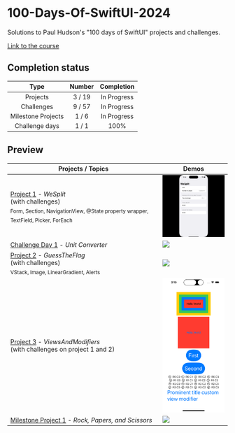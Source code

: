 # 100-Days-Of-SwiftUI-2024

Solutions to Paul Hudson's "100 days of SwiftUI" projects and challenges.

[Link to the course](https://www.hackingwithswift.com/100/swiftui)

## Completion status

| Type               | Number  | Completion |
|:---:              |  :---:  |   :---:    |
| Projects           |  3 / 19 | In Progress |
| Challenges         |  9 / 57 | In Progress |
| Milestone Projects |  1 / 6  | In Progress |
| Challenge days     |  1 / 1  | 100%       |

## Preview

| Projects / Topics                                                                           | Demos                                                                                                    |
|----------------------------------------------------------------------------------------------|---------------------------------------------------------------------------------------------------------|
| [Project 1](https://github.com/riiveraluis/100-Days-Of-SwiftUI-2024/tree/main/01%20-%20WeSplit/WeSplit) - *WeSplit* <br/>(with challenges)<br/><sub> Form, Section, NavigationView, @State property wrapper, TextField, Picker, ForEach </sub> | <img src="https://github.com/riiveraluis/100-Days-Of-SwiftUI-2024/blob/main/Project%20Demos/01%20-%20WeSplit/WeSplit.gif" width="200">      |
| [Challenge Day 1](https://github.com/riiveraluis/100-Days-Of-SwiftUI-2024/tree/main/02%20-%20Challenge%20Day%201%20Unit%20Converter/Challenge%20Day%201%20Unit%20Converter) - *Unit Converter*                                        | <img src="https://github.com/riiveraluis/100-Days-Of-SwiftUI-2024/blob/main/Project%20Demos/02%20-%20Challenge%20Day%201%20-%20Unit%20Converter/Challenge%20Day%201%20-%20Unit%20Converter.gif" width="200"> | 
| [Project 2](https://github.com/riiveraluis/100-Days-Of-SwiftUI-2024/tree/main/03%20-%20Guess%20The%20Flag/GuessTheFlag) - *GuessTheFlag* <br/>(with challenges)<br/><sub> VStack, Image, LinearGradient, Alerts </sub> | <img src="https://github.com/riiveraluis/100-Days-Of-SwiftUI-2024/blob/main/Project%20Demos/03%20-%20Guess%20The%20Flag/GuessTheFlag.gif" width="200"> |
[Project 3](https://github.com/riiveraluis/100-Days-Of-SwiftUI-2024/tree/main/04%20-%20ViewsAndModifiers/ViewsAndModifiers) - *ViewsAndModifiers* <br/>(with challenges on project 1 and 2)<br/> | <img src="https://github.com/riiveraluis/100-Days-Of-SwiftUI-2024/blob/main/Project%20Demos/04%20-%20ViewsAndModifiers/ViewsAndModifiers.png" width="200"> |
[Milestone Project 1](https://github.com/riiveraluis/100-Days-Of-SwiftUI-2024/tree/main/05%20-%20Milestone%20Projects%201-3%20Rock%2C%20Papers%2C%20and%20Scissors/Rock%2C%20Papers%2C%20and%20Scissors) - *Rock, Papers, and Scissors* | <img src="https://github.com/riiveraluis/100-Days-Of-SwiftUI-2024/blob/main/Project%20Demos/05%20-%20Rock%2C%20Papers%2C%20and%20Scissors/Rock%2C%20Papers%2C%20and%20Scissors.gif" width="200"> |
